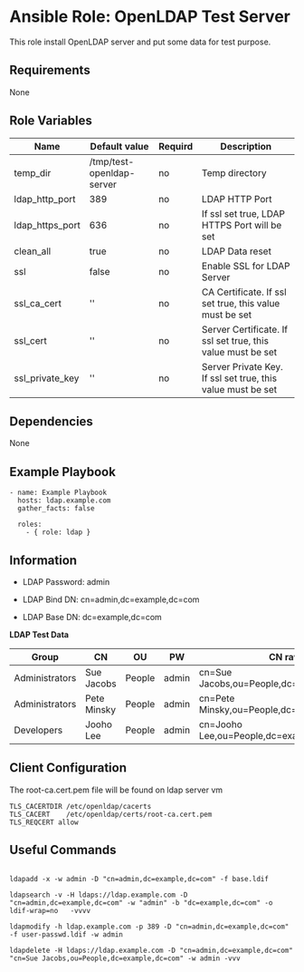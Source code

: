 Ansible Role: OpenLDAP Test Server
=========

This role install OpenLDAP server and put some data for test purpose.

Requirements
------------
None

Role Variables
--------------

| Name                      | Default value                         |        Requird       | Description                                                                 |
|---------------------------|---------------------------------------|----------------------|-----------------------------------------------------------------------------|
| temp_dir                  | /tmp/test-openldap-server             |         no           | Temp directory                                                              |
| ldap_http_port            | 389                                   |         no           | LDAP HTTP Port                                                              |
| ldap_https_port           | 636                                   |         no           | If ssl set true, LDAP HTTPS Port will be set                                |
| clean_all                 | true                                  |         no           | LDAP Data reset                                                             |
| ssl                       | false                                 |         no           | Enable SSL for LDAP Server                                                  |
| ssl_ca_cert               | ''                                    |         no           | CA Certificate. If ssl set true, this value must be set                     |
| ssl_cert                  | ''                                    |         no           | Server Certificate. If ssl set true, this value must be set                 |
| ssl_private_key           | ''                                    |         no           | Server Private Key. If ssl set true, this value must be set                 |


Dependencies
------------

None



Example Playbook
----------------
~~~
- name: Example Playbook
  hosts: ldap.example.com
  gather_facts: false

  roles:
    - { role: ldap }
~~~

Information
-----------
- LDAP Password: admin

- LDAP Bind DN: cn=admin,dc=example,dc=com

- LDAP Base DN: dc=example,dc=com

**LDAP Test Data**

|       Group     |      CN     |    OU    |    PW    |                  CN raw                    |
|-----------------|-------------|----------|----------|--------------------------------------------|
|  Administrators | Sue Jacobs  |  People  |  admin  | cn=Sue Jacobs,ou=People,dc=example,dc=com  | 
|  Administrators | Pete Minsky |  People  |  admin  | cn=Pete Minsky,ou=People,dc=example,dc=com | 
|  Developers     | Jooho Lee   |  People  |  admin  | cn=Jooho Lee,ou=People,dc=example,dc=com   |


Client Configuration
--------------------
The root-ca.cert.pem file will be found on ldap server vm

```
TLS_CACERTDIR /etc/openldap/cacerts
TLS_CACERT    /etc/openldap/certs/root-ca.cert.pem
TLS_REQCERT allow
```


Useful Commands
----------------
```

ldapadd -x -w admin -D "cn=admin,dc=example,dc=com" -f base.ldif

ldapsearch -v -H ldaps://ldap.example.com -D "cn=admin,dc=example,dc=com" -w "admin" -b "dc=example,dc=com" -o ldif-wrap=no   -vvvv

ldapmodify -h ldap.example.com -p 389 -D "cn=admin,dc=example,dc=com" -f user-passwd.ldif -w admin

ldapdelete -H ldaps://ldap.example.com -D "cn=admin,dc=example,dc=com" "cn=Sue Jacobs,ou=People,dc=example,dc=com" -w admin -vvv

```

